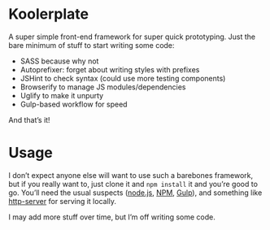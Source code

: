 # Koolerplate

A super simple front-end framework for super quick prototyping. Just the bare minimum of stuff to start writing some code:

* SASS because why not
* Autoprefixer: forget about writing styles with prefixes
* JSHint to check syntax (could use more testing components)
* Browserify to manage JS modules/dependencies
* Uglify to make it unpurty
* Gulp-based workflow for speed

And that’s it!

# Usage

I don’t expect anyone else will want to use such a barebones framework, but if you really want to, just clone it and ```npm install``` it and you’re good to go. You’ll need the usual suspects ([node.js](https://nodejs.org/), [NPM](https://www.npmjs.com/), [Gulp](http://gulpjs.com/)), and something like [http-server](https://www.npmjs.com/package/http-server) for serving it locally.

I may add more stuff over time, but I’m off writing some code.